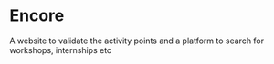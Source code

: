 
# Encore
A website to validate the activity points and a platform to search for workshops, internships etc
